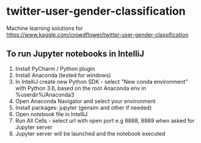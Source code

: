 # twitter-user-gender-classification
Machine learning solutions for https://www.kaggle.com/crowdflower/twitter-user-gender-classification

## To run Jupyter notebooks in IntelliJ ##
1. Install PyCharm / Python plugin
2. Install Anaconda (tested for windows)
3. In IntelliJ create new Python SDK - select "New conda environment" with Python 3.6, based on the root Anaconda env in %userdir%/Anaconda3
4. Open Anaconda Navigator and select your environment
5. Install packages: jupyter (gensim and other if needed)
6. Open notebook file in IntelliJ
7. Run All Cells - select url with open port e.g 8888, 8889 when asked for Jupyter server
8. Jupyter server will be launched and the notebook executed
